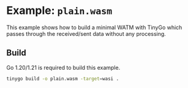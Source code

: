 # Example: `plain.wasm` 

This example shows how to build a minimal WATM with TinyGo which passes through the received/sent data without any processing.

## Build

Go 1.20/1.21 is required to build this example.

```bash
tinygo build -o plain.wasm -target=wasi .
```
